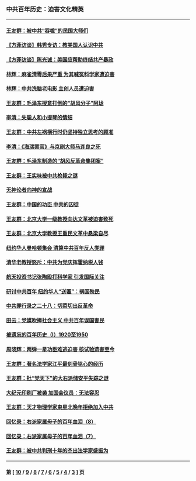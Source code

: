 ### 中共百年历史：迫害文化精英
---
#### [王友群：被中共“吞噬”的民国大师们](../../pages/nf1176111/n13942620.md?04250430) 
#### [【方菲访谈】韩秀专访：教美国人认识中共](../../pages/nf1176111/n13821310.md?04250430) 
#### [【方菲访谈】陈光诚：美国应帮助终结共产暴政](../../pages/nf1176111/n13759521.md?04250430) 
#### [林辉：麻雀清零后果严重 为其喊冤科学家遭迫害](../../pages/nf1176111/n13746900.md?04250430) 
#### [林辉：中共洗脑老电影 主创人员遭迫害](../../pages/nf1176111/n13699437.md?04250430) 
#### [王友群：毛泽东授意打倒的“胡风分子”阿垅](../../pages/nf1176111/n13592541.md?04250430) 
#### [李清：失聪人和小提琴的情结](../../pages/nf1176111/n13459280.md?04250430) 
#### [王友群：中共左祸横行时仍坚持独立思考的顾准](../../pages/nf1176111/n13444722.md?04250430) 
#### [李清：《海瑞罢官》与京剧大师马连良之死](../../pages/nf1176111/n13412316.md?04250430) 
#### [王友群：毛泽东制造的“胡风反革命集团案”](../../pages/nf1176111/n13324909.md?04250430) 
#### [王友群：王实味被中共枪毙之谜](../../pages/nf1176111/n13307502.md?04250430) 
#### [无神论者向神的宣战](../../pages/nf1176111/n13281535.md?04250430) 
#### [王友群：中国的功臣 中共的囚徒](../../pages/nf1176111/n13291790.md?04250430) 
#### [王友群：北京大学一级教授向达文革被迫害致死](../../pages/nf1176111/n13150966.md?04250430) 
#### [王友群：北京大学教授王重民文革中悬梁自尽](../../pages/nf1176111/n13084645.md?04250430) 
#### [纽约华人曼哈顿集会 清算中共百年反人类罪](../../pages/nf1176111/n13084157.md?04250430) 
#### [清华老教授怒斥：中共为党庆挥霍纳税人钱](../../pages/nf1176111/n13071430.md?04250430) 
#### [航天投资书记张陶殴打科学家 引发国际关注](../../pages/nf1176111/n13069132.md?04250430) 
#### [研讨中共百年 纽约华人“送匾”：祸国殃民](../../pages/nf1176111/n13057367.md?04250430) 
#### [中共罪行录之二十八：切菜切出反革命](../../pages/nf1176111/n13030600.md?04250430) 
#### [田云：党媒吹捧社会主义 中共百年误国害民](../../pages/nf1176111/n13006682.md?04250430) 
#### [被遗忘的百年历史（I）1920至1950](../../pages/nf1176111/n12986411.md?04250430) 
#### [周晓辉：两弹一星功臣难逃迫害 核试验遗害至今](../../pages/nf1176111/n12974997.md?04250430) 
#### [王友群：著名法学家江平最刻骨铭心的经历](../../pages/nf1176111/n12970787.md?04250430) 
#### [王友群：批“党天下”的大右派储安平失踪之谜](../../pages/nf1176111/n12954229.md?04250430) 
#### [大纪元印刷厂被袭 加国会议员：无法容忍](../../pages/nf1176111/n12883028.md?04250430) 
#### [王友群：天才物理学家束星北晚年拒绝加入中共](../../pages/nf1176111/n12792913.md?04250430) 
#### [回忆录：右派家属母子的百年血泪（8）](../../pages/nf1176111/n12706196.md?04250430) 
#### [回忆录：右派家属母子的百年血泪（7）](../../pages/nf1176111/n12706191.md?04250430) 
#### [王友群：被中共判刑十年的杰出法学家盛振为](../../pages/nf1176111/n12706141.md?04250430) 

---
#### 第 [ [10](./10.md?04250430) / [9](./9.md?04250430) / [8](./8.md?04250430) / [7](./7.md?04250430) / [6](./6.md?04250430) / [5](./5.md?04250430) / [4](./4.md?04250430) / [3](./3.md?04250430) ] 页
